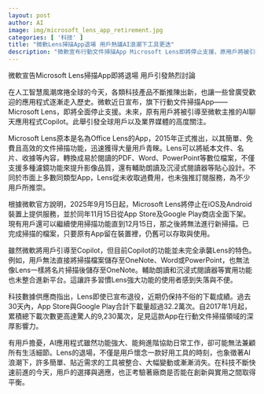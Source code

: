 ```yaml
---
layout: post
author: AI
image: img/microsoft_lens_app_retirement.jpg
categories: [ '科技' ]
title: "微軟Lens掃描App退場 用戶熱議AI浪潮下工具更迭"
description: "微軟宣布行動文件掃描App Microsoft Lens即將停止支援，原用戶將被引導至AI聊天平台Copilot，部分功能未獲完整承襲，引發用戶失落與產業關注。Lens自2015年推出以高效免費掃描服務受用戶青睞，累積下載量高達9,230萬次。此次產品退場折射科技產業在AI潮流下的變革與用戶適應考驗。"
---
```

微軟宣告Microsoft Lens掃描App即將退場 用戶引發熱烈討論

在人工智慧風潮席捲全球的今天，各類科技產品不斷推陳出新，也讓一些曾廣受歡迎的應用程式逐漸走入歷史。微軟近日宣布，旗下行動文件掃描App——Microsoft Lens，即將全面停止支援。未來，原有用戶將被引導至微軟主推的AI聊天應用程式Copilot。此舉引發全球用戶以及業界媒體的高度關注。

Microsoft Lens原本是名為Office Lens的App，2015年正式推出，以其簡單、免費且高效的文件掃描功能，迅速獲得大量用戶青睞。Lens可以將紙本文件、名片、收據等內容，轉換成易於閱讀的PDF、Word、PowerPoint等數位檔案，不僅支援多種濾鏡功能來提升影像品質，還有輔助朗讀及沉浸式閱讀器等貼心設計。不同於市面上多數同類型App，Lens從未收取過費用，也未強推訂閱服務，為不少用戶所推崇。

根據微軟官方說明，2025年9月15日起，Microsoft Lens將停止在iOS及Android裝置上提供服務，並於同年11月15日從App Store及Google Play商店全面下架。現有用戶還可以繼續使用掃描功能直到12月15日，那之後將無法進行新掃描。已完成掃描的檔案，只要原有App留在裝置裡，仍舊可以存取與使用。

雖然微軟將用戶引導至Copilot，但目前Copilot的功能並未完全承襲Lens的特色。例如，用戶無法直接將掃描檔案儲存至OneNote、Word或PowerPoint，也無法像Lens一樣將名片掃描後儲存至OneNote。輔助朗讀和沉浸式閱讀器等實用功能也未整合進新平台。這讓許多習慣Lens強大功能的使用者感到失落與不便。

科技數據供應商指出，Lens即使已宣布退役，近期仍保持不俗的下載成績。過去30天內，App Store與Google Play合計下載量超過32.2萬次。自2017年1月起，累積總下載次數更高達驚人的9,230萬次，足見這款App在行動文件掃描領域的深厚影響力。

有用戶擔憂，AI應用程式雖然功能強大、能夠進階協助日常工作，卻可能無法兼顧所有生活細節。Lens的退場，不僅是用戶懷念一款好用工具的時刻，也象徵著AI浪潮下，許多簡單、貼近需求的工具被整合、大幅變動或漸漸消失。在科技不斷快速前進的今天，用戶的選擇與適應，也正考驗著廠商是否能在創新與實用之間取得平衡。